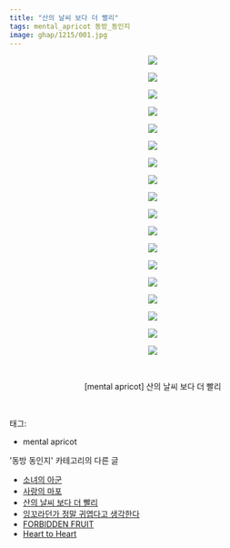 ```yaml
---
title: "산의 날씨 보다 더 빨리"
tags: mental_apricot 동방_동인지
image: ghap/1215/001.jpg
---
```

<div class="article">
<p style="text-align: center; clear: none; float: none;"><img src="{{ site.nasurl }}/ghap/1215/001.jpg"/></p>
<p style="text-align: center; clear: none; float: none;"><img src="{{ site.nasurl }}/ghap/1215/002.jpg"/></p>
<p style="text-align: center; clear: none; float: none;"><img src="{{ site.nasurl }}/ghap/1215/003.jpg"/></p>
<p style="text-align: center; clear: none; float: none;"><img src="{{ site.nasurl }}/ghap/1215/004.jpg"/></p>
<p style="text-align: center; clear: none; float: none;"><img src="{{ site.nasurl }}/ghap/1215/005.jpg"/></p>
<p style="text-align: center; clear: none; float: none;"><img src="{{ site.nasurl }}/ghap/1215/006.jpg"/></p>
<p style="text-align: center; clear: none; float: none;"><img src="{{ site.nasurl }}/ghap/1215/007.jpg"/></p>
<p style="text-align: center; clear: none; float: none;"><img src="{{ site.nasurl }}/ghap/1215/008.jpg"/></p>
<p style="text-align: center; clear: none; float: none;"><img src="{{ site.nasurl }}/ghap/1215/009.jpg"/></p>
<p style="text-align: center; clear: none; float: none;"><img src="{{ site.nasurl }}/ghap/1215/010.jpg"/></p>
<p style="text-align: center; clear: none; float: none;"><img src="{{ site.nasurl }}/ghap/1215/011.jpg"/></p>
<p style="text-align: center; clear: none; float: none;"><img src="{{ site.nasurl }}/ghap/1215/012.jpg"/></p>
<p style="text-align: center; clear: none; float: none;"><img src="{{ site.nasurl }}/ghap/1215/013.jpg"/></p>
<p style="text-align: center; clear: none; float: none;"><img src="{{ site.nasurl }}/ghap/1215/014.jpg"/></p>
<p style="text-align: center; clear: none; float: none;"><img src="{{ site.nasurl }}/ghap/1215/015.jpg"/></p>
<p style="text-align: center; clear: none; float: none;"><img src="{{ site.nasurl }}/ghap/1215/016.jpg"/></p>
<p style="text-align: center; clear: none; float: none;"><img src="{{ site.nasurl }}/ghap/1215/017.jpg"/></p>
<p style="text-align: center; clear: none; float: none;"><img src="{{ site.nasurl }}/ghap/1215/018.jpg"/></p>
<p style="text-align: center; clear: none; float: none;"><br/></p>
<p style="text-align: center; clear: none; float: none;">[mental apricot] 산의 날씨 보다 더 빨리</p>
<p><br/></p>
</div><div class="tagTrail">
<p>태그: </p>
<ul>
<li>mental apricot</li>
</ul>
</div><div class="another">
<p>'동방 동인지' 카테고리의 다른 글</p>
<ul>
<li><a href="/2016-07-29-ghap_1217">소녀의 아군</a></li>
<li><a href="/2016-07-29-ghap_1216">사랑의 마포</a></li>
<li><a href="/2016-07-29-ghap_1215">산의 날씨 보다 더 빨리</a></li>
<li><a href="/2016-07-29-ghap_1214">잉꼬라던가 정말 귀엽다고 생각한다</a></li>
<li><a href="/2016-07-29-ghap_1213">FORBIDDEN FRUIT</a></li>
<li><a href="/2016-07-29-ghap_1212">Heart to Heart</a></li>
</ul>
</div><div class="cb_module cb_fluid">
<div class="cb_wrt cb_profile">
</div><!-- commentList close -->
</div>